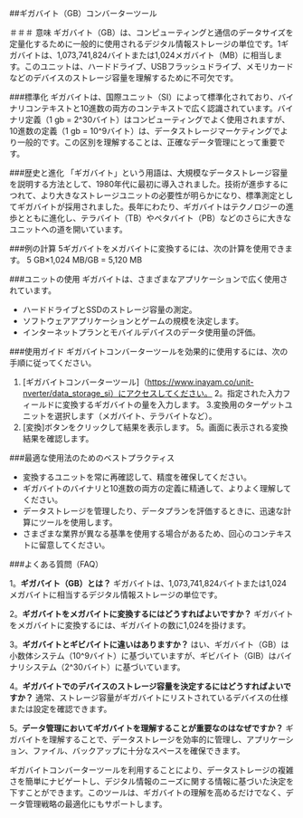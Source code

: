 ##ギガバイト（GB）コンバーターツール

＃＃＃ 意味
ギガバイト（GB）は、コンピューティングと通信のデータサイズを定量化するために一般的に使用されるデジタル情報ストレージの単位です。1ギガバイトは、1,073,741,824バイトまたは1,024メガバイト（MB）に相当します。このユニットは、ハードドライブ、USBフラッシュドライブ、メモリカードなどのデバイスのストレージ容量を理解するために不可欠です。

###標準化
ギガバイトは、国際ユニット（SI）によって標準化されており、バイナリコンテキストと10進数の両方のコンテキストで広く認識されています。バイナリ定義（1 gb = 2^30バイト）はコンピューティングでよく使用されますが、10進数の定義（1 gb = 10^9バイト）は、データストレージマーケティングでより一般的です。この区別を理解することは、正確なデータ管理にとって重要です。

###歴史と進化
「ギガバイト」という用語は、大規模なデータストレージ容量を説明する方法として、1980年代に最初に導入されました。技術が進歩するにつれて、より大きなストレージユニットの必要性が明らかになり、標準測定としてギガバイトが採用されました。長年にわたり、ギガバイトはテクノロジーの進歩とともに進化し、テラバイト（TB）やペタバイト（PB）などのさらに大きなユニットへの道を開いています。

###例の計算
5ギガバイトをメガバイトに変換するには、次の計算を使用できます。
5 GB×1,024 MB/GB = 5,120 MB

###ユニットの使用
ギガバイトは、さまざまなアプリケーションで広く使用されています。
- ハードドライブとSSDのストレージ容量の測定。
- ソフトウェアアプリケーションとゲームの規模を決定します。
- インターネットプランとモバイルデバイスのデータ使用量の評価。

###使用ガイド
ギガバイトコンバーターツールを効果的に使用するには、次の手順に従ってください。
1. [ギガバイトコンバーターツール]（https://www.inayam.co/unit-nverter/data_storage_si）にアクセスしてください。
2。指定された入力フィールドに変換するギガバイトの量を入力します。
3.変換用のターゲットユニットを選択します（メガバイト、テラバイトなど）。
4. [変換]ボタンをクリックして結果を表示します。
5。画面に表示される変換結果を確認します。

###最適な使用法のためのベストプラクティス
- 変換するユニットを常に再確認して、精度を確保してください。
- ギガバイトのバイナリと10進数の両方の定義に精通して、よりよく理解してください。
- データストレージを管理したり、データプランを評価するときに、迅速な計算にツールを使用します。
- さまざまな業界が異なる基準を使用する場合があるため、回心のコンテキストに留意してください。

###よくある質問（FAQ）

1。**ギガバイト（GB）とは？**
ギガバイトは、1,073,741,824バイトまたは1,024メガバイトに相当するデジタル情報ストレージの単位です。

2。**ギガバイトをメガバイトに変換するにはどうすればよいですか？**
ギガバイトをメガバイトに変換するには、ギガバイトの数に1,024を掛けます。

3。**ギガバイトとギビバイトに違いはありますか？**
はい、ギガバイト（GB）は小数体システム（10^9バイト）に基づいていますが、ギビバイト（GIB）はバイナリシステム（2^30バイト）に基づいています。

4。**ギガバイトでのデバイスのストレージ容量を決定するにはどうすればよいですか？**
通常、ストレージ容量がギガバイトにリストされているデバイスの仕様または設定を確認できます。

5。**データ管理においてギガバイトを理解することが重要なのはなぜですか？**
ギガバイトを理解することで、データストレージを効率的に管理し、アプリケーション、ファイル、バックアップに十分なスペースを確保できます。

ギガバイトコンバーターツールを利用することにより、データストレージの複雑さを簡単にナビゲートし、デジタル情報のニーズに関する情報に基づいた決定を下すことができます。このツールは、ギガバイトの理解を高めるだけでなく、データ管理戦略の最適化にもサポートします。